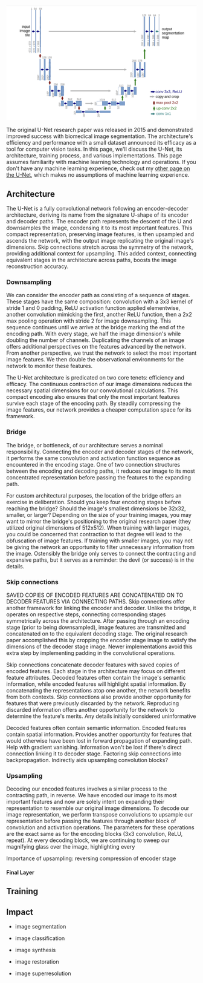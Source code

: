 ![A screenshot of the UNet architecture from its corresponding 2015 research paper](/UNet/Images/unet_architecture.png)

The original U-Net research paper was released in 2015 and demonstrated improved success with biomedical image segmentation. The architecture's efficiency and performance with a small dataset announced its efficacy as a tool for computer vision tasks. In this page, we'll discuss the U-Net, its architecture, training process, and various implementations. This page assumes familiarity with machine learning technology and operations. If you don't have any machine learning experience, check out my [other page on the U-Net](https://github.com/ejohansson13/concepts_explained/blob/main/UNet/UNet.md), which makes no assumptions of machine learning experience.

## Architecture

The U-Net is a fully convolutional network following an encoder-decoder architecture, deriving its name from the signature U-shape of its encoder and decoder paths. The encoder path represents the descent of the U and downsamples the image, condensing it to its most important features. This compact representation, preserving image features, is then upsampled and ascends the network, with the output image replicating the original image's dimensions. Skip connections stretch across the symmetry of the network, providing additional context for upsampling. This added context, connecting equivalent stages in the architecture across paths, boosts the image reconstruction accuracy.

### Downsampling

We can consider the encoder path as consisting of a sequence of stages. These stages have the same composition: convolution with a 3x3 kernel of stride 1 and 0 padding, ReLU activation function applied elementwise, another convolution mimicking the first, another ReLU function, then a 2x2 max pooling operation with stride 2 for image downsampling. This sequence continues until we arrive at the bridge marking the end of the encoding path. With every stage, we half the image dimension's while doubling the number of channels. Duplicating the channels of an image offers additional perspectives on the features advanced by the network. From another perspective, we trust the network to select the most important image features. We then double the observational environments for the network to monitor these features.

The U-Net architecture is predicated on two core tenets: efficiency and efficacy. The continuous contraction of our image dimensions reduces the necessary spatial dimensions for our convolutional calculations. This compact encoding also ensures that only the most important features survive each stage of the encoding path. By steadily compressing the image features, our network provides a cheaper computation space for its framework.

### Bridge

The bridge, or bottleneck, of our architecture serves a nominal responsibility. Connecting the encoder and decoder stages of the network, it performs the same convolution and activation function sequence as encountered in the encoding stage. One of two connection structures between the encoding and decoding paths, it reduces our image to its most concentrated representation before passing the features to the expanding path.

For custom architectural purposes, the location of the bridge offers an exercise in deliberation. Should you keep four encoding stages before reaching the bridge? Should the image's smallest dimensions be 32x32, smaller, or larger? Depending on the size of your training images, you may want to mirror the bridge's positioning to the original research paper (they utilized original dimensions of 512x512). When training with larger images, you could be concerned that contraction to that degree will lead to the obfuscation of image features. If training with smaller images, you may not be giving the network an opportunity to filter unnecessary information from the image. Ostensibly the bridge only serves to connect the contracting and expansive paths, but it serves as a reminder: the devil (or success) is in the details.

### Skip connections

SAVED COPIES OF ENCODED FEATURES ARE CONCATENATED ON TO DECODER FEATURES VIA CONNECTING PATHS. 
Skip connections offer another framework for linking the encoder and decoder. Unlike the bridge, it operates on respective steps, connecting corresponding stages symmetrically across the architecture. After passing through an encoding stage (prior to being downsampled), image features are transmitted and concatenated on to the equivalent decoding stage. The original research paper accomplished this by cropping the encoder stage image to satisfy the dimensions of the decoder stage image. Newer implementations avoid this extra step by implementing padding in the convolutional operations. 

Skip connections concatenate decoder features with saved copies of encoded features. Each stage in the architecture may focus on different feature attributes. Decoded features often contain the image's semantic information, while encoded features will highlight spatial information. By concatenating the representations atop one another, the network benefits from both contexts. Skip connections also provide another opportunity for features that were previously discarded by the network. Reproducing discarded information offers another opportunity for the network to determine the feature's merits. Any details initially considered uninformative 

Decoded features often contain semantic information. Encoded features contain spatial information. Provides another opportuntity for features that would otherwise have been lost in forward propagation of expanding path. Help with gradient vanishing. Information won't be lost if there's direct connection linking it to decoder stage.
Factoring skip connections into backpropagation. Indirectly aids upsampling convolution blocks?

### Upsampling

Decoding our encoded features involves a similar process to the contracting path, in reverse. We have encoded our image to its most important features and now are solely intent on expanding their representation to resemble our original image dimensions. To decode our image representation, we perform transpose convolutions to upsample our representation before passing the features through another block of convolution and activation operations. The parameters for these operations are the exact same as for the encoding blocks (3x3 convolution, ReLU, repeat). At every decoding block, we are continuing to sweep our magnifying glass over the image, highlighting every 

Importance of upsampling: reversing compression of encoder stage

#### Final Layer

## Training

## Impact
- image segmentation

- image classification

- image synthesis

- image restoration

- image superresolution
